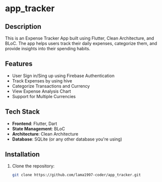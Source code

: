 # app_tracker

## Description

This is an Expense Tracker App built using Flutter, Clean Architecture, and BLoC. The app helps users track their daily expenses, categorize them, and provide insights into their spending habits.


## Features

- User Sign in/Sing up using Firebase Authentication
- Track Expenses by using hive
- Categorize Transactions and Currency
- View Expense Analysis Chart
- Support for Multiple Currencies


## Tech Stack

- **Frontend**: Flutter, Dart
- **State Management**: BLoC 
- **Architecture**: Clean Architecture
- **Database**: SQLite (or any other database you're using)

## Installation

1. Clone the repository:
   ```bash
   git clone https://github.com/lama1997-coder/app_tracker.git